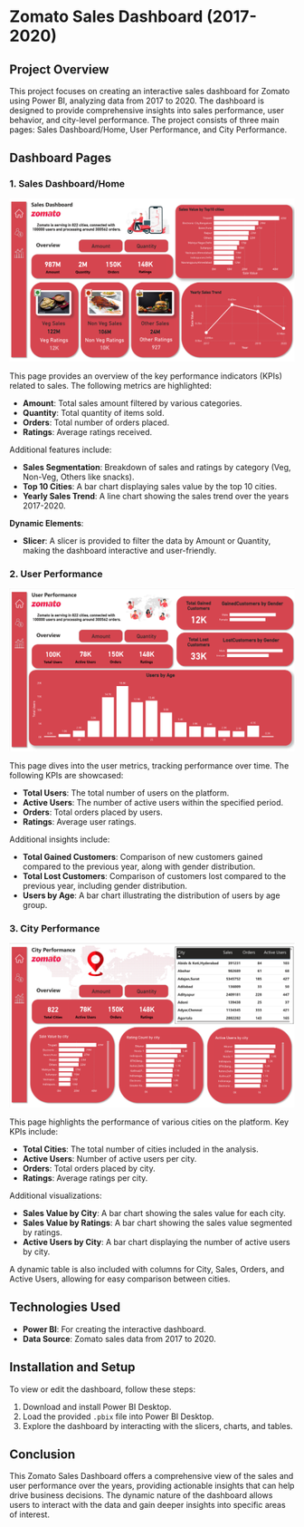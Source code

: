 # Zomato Sales Dashboard (2017-2020)

## Project Overview

This project focuses on creating an interactive sales dashboard for Zomato using Power BI, analyzing data from 2017 to 2020. The dashboard is designed to provide comprehensive insights into sales performance, user behavior, and city-level performance. The project consists of three main pages: Sales Dashboard/Home, User Performance, and City Performance.

## Dashboard Pages

### 1. Sales Dashboard/Home

![](https://github.com/pradyumna-burly/zomato_sales_dashboard_using_PowerBI/blob/main/snapshots/sales_dashboard.png)

This page provides an overview of the key performance indicators (KPIs) related to sales. The following metrics are highlighted:
- **Amount**: Total sales amount filtered by various categories.
- **Quantity**: Total quantity of items sold.
- **Orders**: Total number of orders placed.
- **Ratings**: Average ratings received.

Additional features include:
- **Sales Segmentation**: Breakdown of sales and ratings by category (Veg, Non-Veg, Others like snacks).
- **Top 10 Cities**: A bar chart displaying sales value by the top 10 cities.
- **Yearly Sales Trend**: A line chart showing the sales trend over the years 2017-2020.

**Dynamic Elements**:
- **Slicer**: A slicer is provided to filter the data by Amount or Quantity, making the dashboard interactive and user-friendly.

### 2. User Performance

![](https://github.com/pradyumna-burly/zomato_sales_dashboard_using_PowerBI/blob/main/snapshots/user_performance.png)

This page dives into the user metrics, tracking performance over time. The following KPIs are showcased:
- **Total Users**: The total number of users on the platform.
- **Active Users**: The number of active users within the specified period.
- **Orders**: Total orders placed by users.
- **Ratings**: Average user ratings.

Additional insights include:
- **Total Gained Customers**: Comparison of new customers gained compared to the previous year, along with gender distribution.
- **Total Lost Customers**: Comparison of customers lost compared to the previous year, including gender distribution.
- **Users by Age**: A bar chart illustrating the distribution of users by age group.

### 3. City Performance

![](https://github.com/pradyumna-burly/zomato_sales_dashboard_using_PowerBI/blob/main/snapshots/city_performance.png)

This page highlights the performance of various cities on the platform. Key KPIs include:
- **Total Cities**: The total number of cities included in the analysis.
- **Active Users**: Number of active users per city.
- **Orders**: Total orders placed by city.
- **Ratings**: Average ratings per city.

Additional visualizations:
- **Sales Value by City**: A bar chart showing the sales value for each city.
- **Sales Value by Ratings**: A bar chart showing the sales value segmented by ratings.
- **Active Users by City**: A bar chart displaying the number of active users by city.

A dynamic table is also included with columns for City, Sales, Orders, and Active Users, allowing for easy comparison between cities.

## Technologies Used

- **Power BI**: For creating the interactive dashboard.
- **Data Source**: Zomato sales data from 2017 to 2020.

## Installation and Setup

To view or edit the dashboard, follow these steps:

1. Download and install Power BI Desktop.
2. Load the provided `.pbix` file into Power BI Desktop.
3. Explore the dashboard by interacting with the slicers, charts, and tables.

## Conclusion

This Zomato Sales Dashboard offers a comprehensive view of the sales and user performance over the years, providing actionable insights that can help drive business decisions. The dynamic nature of the dashboard allows users to interact with the data and gain deeper insights into specific areas of interest.
